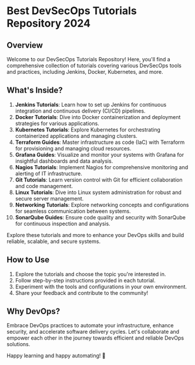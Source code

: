 # Best DevSecOps Tutorials Repository 2024

## Overview

Welcome to our DevSecOps Tutorials Repository! Here, you'll find a comprehensive collection of tutorials covering various DevSecOps tools and practices, including Jenkins, Docker, Kubernetes, and more.

## What's Inside?

1. **Jenkins Tutorials**: Learn how to set up Jenkins for continuous integration and continuous delivery (CI/CD) pipelines.
2. **Docker Tutorials**: Dive into Docker containerization and deployment strategies for various applications.
3. **Kubernetes Tutorials**: Explore Kubernetes for orchestrating containerized applications and managing clusters.
4. **Terraform Guides**: Master infrastructure as code (IaC) with Terraform for provisioning and managing cloud resources.
5. **Grafana Guides**: Visualize and monitor your systems with Grafana for insightful dashboards and data analysis.
6. **Nagios Tutorials**: Implement Nagios for comprehensive monitoring and alerting of IT infrastructure.
7. **Git Tutorials**: Learn version control with Git for efficient collaboration and code management.
8. **Linux Tutorials**: Dive into Linux system administration for robust and secure server management.
9. **Networking Tutorials**: Explore networking concepts and configurations for seamless communication between systems.
10. **SonarQube Guides**: Ensure code quality and security with SonarQube for continuous inspection and analysis.

Explore these tutorials and more to enhance your DevOps skills and build reliable, scalable, and secure systems.

## How to Use

1. Explore the tutorials and choose the topic you're interested in.
2. Follow step-by-step instructions provided in each tutorial.
3. Experiment with the tools and configurations in your own environment.
4. Share your feedback and contribute to the community!

## Why DevOps?

Embrace DevOps practices to automate your infrastructure, enhance security, and accelerate software delivery cycles. Let's collaborate and empower each other in the journey towards efficient and reliable DevOps solutions.

Happy learning and happy automating! 🚀
